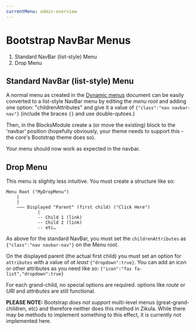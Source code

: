 ```yaml
---
currentMenu: admin-overview
---
```

# Bootstrap NavBar Menus

1. Standard NavBar (list-style) Menu
2. Drop Menu

## Standard NavBar (list-style) Menu

A normal menu as created in the [Dynamic menus](Menus.md) document can be easily converted to a list-style
NavBar menu by editing the *menu root* and adding one option: "childrenAttributes" and give it
a value of `{"class":"nav navbar-nav"}` (include the braces `{}` and use double-qutoes.)

Then, in the BlocksModule create a (or move the existing) block to the 'navbar' position
(hopefully obviously, your theme needs to support this - the core's Bootstrap theme does so).

Your menu should now work as expected in the navbar.

## Drop Menu

This menu is slightly less intuitive. You must create a structure like so:

```
Menu Root ("MyDropMenu")
    |
    |
    ––– Displayed "Parent" (first child) ("Click Here")
            |
            -- Child 1 (link)
            -- Child 2 (link)
            -- etc…
```

As above for the standard NavBar, you must set the `childrenAttributes` as 
`{"class":"nav navbar-nav"}` on the Menu root.

On the displayed parent (the actual first child)
you must set an option for `attributes` with a value of *at least* `{"dropdown":true}`. You can
add an icon or other attributes as you need like so: `{"icon":"fas fa-list","dropdown":true}`

For each grand-child, no special options are required. options like *route* or *URI* and
*attributes* are still functional.

**PLEASE NOTE:** Bootstrap *does not support* multi-level menus (great-grand-children, etc)
and therefore neither does this method in Zikula. While there may be methods to implement
something to this effect, it is currently not implemented here.
